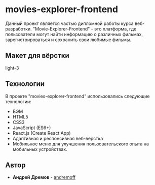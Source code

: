# movies-explorer-frontend
Данный проект является частью дипломной работы курса веб-разработки. "Movie-Explorer-Frontend" - это платформа, где пользователи могут найти информацию о различных фильмах, зарегистрироваться и сохранить свои любимые фильмы.

## Макет для вёрстки

light-3

## Технологии

В проекте "movies-explorer-frontend" использовались следующие технологии:

* БЭМ
* HTML5
* CSS3
* JavaScript (ES6+)
* React.js (Create React App)
* Адаптивная и респонсивная веб-верстка
* Мобильное меню для улучшения пользовательского опыта на мобильных устройствах.

## Автор

* **Андрей Дремов** - [andremoff](https://github.com/andremoff)
